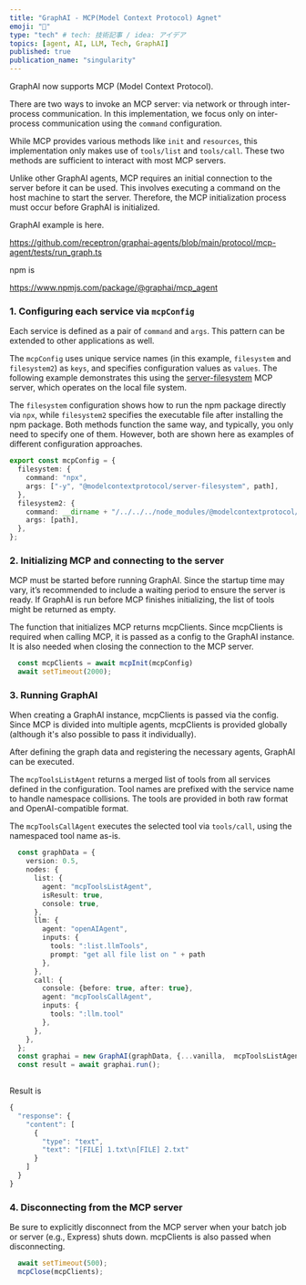 ```yaml
---
title: "GraphAI - MCP(Model Context Protocol) Agnet"
emoji: "🤖"
type: "tech" # tech: 技術記事 / idea: アイデア
topics: [agent, AI, LLM, Tech, GraphAI]
published: true
publication_name: "singularity"
---
```


GraphAI now supports MCP (Model Context Protocol).

There are two ways to invoke an MCP server: via network or through inter-process communication. In this implementation, we focus only on inter-process communication using the `command` configuration.

While MCP provides various methods like `init` and `resources`, this implementation only makes use of `tools/list` and `tools/call`. These two methods are sufficient to interact with most MCP servers.

Unlike other GraphAI agents, MCP requires an initial connection to the server before it can be used. This involves executing a command on the host machine to start the server. Therefore, the MCP initialization process must occur before GraphAI is initialized.

GraphAI example is here.

https://github.com/receptron/graphai-agents/blob/main/protocol/mcp-agent/tests/run_graph.ts

npm is

https://www.npmjs.com/package/@graphai/mcp_agent


### 1. Configuring each service via `mcpConfig`

Each service is defined as a pair of `command` and `args`. This pattern can be extended to other applications as well.

The `mcpConfig` uses unique service names (in this example, `filesystem` and `filesystem2`) as `keys`, and specifies configuration values as `values`. The following example demonstrates this using the [server-filesystem](https://www.npmjs.com/package/@modelcontextprotocol/server-filesystem) MCP server, which operates on the local file system.

The `filesystem` configuration shows how to run the npm package directly via `npx`, while `filesystem2` specifies the executable file after installing the npm package. Both methods function the same way, and typically, you only need to specify one of them. However, both are shown here as examples of different configuration approaches.


```TypeScript
export const mcpConfig = {
  filesystem: {
    command: "npx",
    args: ["-y", "@modelcontextprotocol/server-filesystem", path],
  },
  filesystem2: {
    command: __dirname + "/../../../node_modules/@modelcontextprotocol/server-filesystem/dist/index.js",
    args: [path],
  },
};
```

### 2. Initializing MCP and connecting to the server

MCP must be started before running GraphAI. Since the startup time may vary, it’s recommended to include a waiting period to ensure the server is ready. If GraphAI is run before MCP finishes initializing, the list of tools might be returned as empty.

The function that initializes MCP returns mcpClients. Since mcpClients is required when calling MCP, it is passed as a config to the GraphAI instance.
It is also needed when closing the connection to the MCP server.

```TypeScript
  const mcpClients = await mcpInit(mcpConfig)
  await setTimeout(2000);
```

### 3. Running GraphAI

When creating a GraphAI instance, mcpClients is passed via the config.
Since MCP is divided into multiple agents, mcpClients is provided globally (although it's also possible to pass it individually).

After defining the graph data and registering the necessary agents, GraphAI can be executed.

The `mcpToolsListAgent` returns a merged list of tools from all services defined in the configuration. Tool names are prefixed with the service name to handle namespace collisions. The tools are provided in both raw format and OpenAI-compatible format.

The `mcpToolsCallAgent` executes the selected tool via `tools/call`, using the namespaced tool name as-is.

```TypeScript
  const graphData = {
    version: 0.5,
    nodes: {
      list: {
        agent: "mcpToolsListAgent",
        isResult: true,
        console: true,
      },
      llm: {
        agent: "openAIAgent",
        inputs: {
          tools: ":list.llmTools",
          prompt: "get all file list on " + path
        },
      },
      call: {
        console: {before: true, after: true},
        agent: "mcpToolsCallAgent",
        inputs: {
          tools: ":llm.tool"
        },
      },
    },
  };
  const graphai = new GraphAI(graphData, {...vanilla,  mcpToolsListAgent, mcpToolsCallAgent, openAIAgent }, { config: { global: { mcpClients } } });
  const result = await graphai.run();
  
```  

Result is

```TypeScript
{
  "response": {
    "content": [
      {
        "type": "text",
        "text": "[FILE] 1.txt\n[FILE] 2.txt"
      }
    ]
  }
}
```

### 4. Disconnecting from the MCP server

Be sure to explicitly disconnect from the MCP server when your batch job or server (e.g., Express) shuts down.
mcpClients is also passed when disconnecting.

```TypeScript
  await setTimeout(500);
  mcpClose(mcpClients);
```


